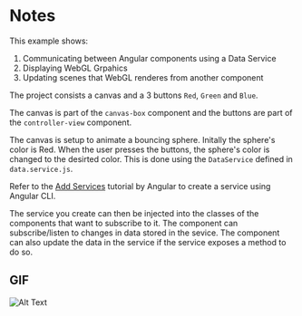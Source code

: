 # Notes

This example shows:
1. Communicating between Angular components using a Data Service
2. Displaying WebGL Grpahics
3. Updating scenes that WebGL renderes from another component

The project consists a canvas and a 3 buttons `Red`, `Green` and `Blue`.

The canvas is part of the `canvas-box` component and the buttons are part of the `controller-view` component.

The canvas is setup to animate a bouncing sphere. Initally the sphere's color is Red. When the user presses the buttons, the sphere's color is changed to the desirted color. This is done using the `DataService` defined in `data.service.js`.

Refer to the [Add Services](https://angular.io/tutorial/tour-of-heroes/toh-pt4) tutorial by Angular to create a service using Angular CLI.

The service you create can then be injected into the classes of the components that want to subscribe to it. The component can subscribe/listen to changes in data stored in the sevice. The component can also update the data in the service if the service exposes a method to do so.

## GIF
![Alt Text](https://github.com/yashkurkure/threejs/blob/master/6_color_selector/res/out.gif?raw=true)
